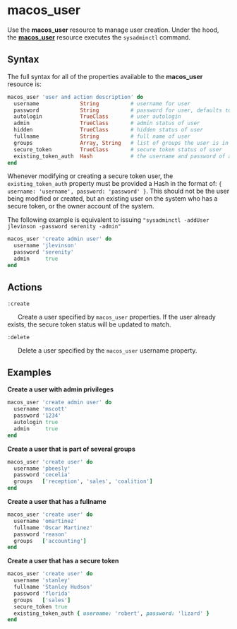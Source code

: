 # macos_user

Use the **macos_user** resource to manage user creation.
Under the hood, the [**macos_user**](https://github.com/Microsoft/macos-cookbook/blob/master/resources/macos_user.rb) resource executes the `sysadminctl`
command.

## Syntax

The full syntax for all of the properties available to the **macos_user** resource
is:

```ruby
macos_user 'user and action description' do
  username             String          # username for user
  password             String          # password for user, defaults to "password" if not specified
  autologin            TrueClass       # user autologin
  admin                TrueClass       # admin status of user
  hidden               TrueClass       # hidden status of user
  fullname             String          # full name of user
  groups               Array, String   # list of groups the user is in
  secure_token         TrueClass       # secure token status of user
  existing_token_auth  Hash            # the username and password of an existing secure token user
end
```

Whenever modifying or creating a secure token user, the `existing_token_auth` property must be provided a Hash in the format of: `{ username: 'username', password: 'password' }`. This should not be the user being modified or created, but an existing user on the system who has a secure token, or the owner account of the system.

The following example is equivalent to issuing `"sysadminctl -addUser jlevinson -password serenity -admin"`

```ruby
macos_user 'create admin user' do
  username 'jlevinson'
  password 'serenity'
  admin     true
end
```

## Actions

`:create`

&nbsp;&nbsp;&nbsp;&nbsp;&nbsp;&nbsp;Create a user specified by
`macos_user` properties. If the user already exists, the secure token status will be updated to match.

`:delete`

&nbsp;&nbsp;&nbsp;&nbsp;&nbsp;&nbsp;Delete a user specified by
the `macos_user` username property.

## Examples

**Create a user with admin privileges**

```ruby
macos_user 'create admin user' do
  username 'mscott'
  password '1234'
  autologin true
  admin     true
end
```

**Create a user that is part of several groups**

```ruby
macos_user 'create user' do
  username 'pbeesly'
  password 'cecelia'
  groups   ['reception', 'sales', 'coalition']
end
```

**Create a user that has a fullname**

```ruby
macos_user 'create user' do
  username 'omartinez'
  fullname 'Oscar Martinez'
  password 'reason'
  groups   ['accounting']
end
```

**Create a user that has a secure token**

```ruby
macos_user 'create user' do
  username 'stanley'
  fullname 'Stanley Hudson'
  password 'florida'
  groups   ['sales']
  secure_token true
  existing_token_auth { username: 'robert', password: 'lizard' }
end
```
